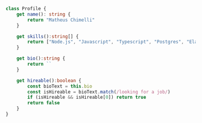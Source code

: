 ```typescript
class Profile {
    get name(): string {
        return "Matheus Chimelli"
    }

    get skills():string[] {
        return ["Node.js", "Javascript", "Typescript", "Postgres", "ElasticSearch", "MongoDB", "React", "NextJS","Firebase"]
    }

    get bio():string {
        return ``
    }

    get hireable():boolean {
        const bioText = this.bio
        const isHireable = bioText.match(/looking for a job/)
        if (isHireable && isHireable[0]) return true
        return false
    }
}

```

<!--
**matheuschimelli/matheuschimelli** is a ✨ _special_ ✨ repository because its `README.md` (this file) appears on your GitHub profile.

Here are some ideas to get you started:

- 🔭 I’m currently working on ...
- 🌱 I’m currently learning ...
- 👯 I’m looking to collaborate on ...
- 🤔 I’m looking for help with ...
- 💬 Ask me about ...
- 📫 How to reach me: ...
- 😄 Pronouns: ...
- ⚡ Fun fact: ...
-->
